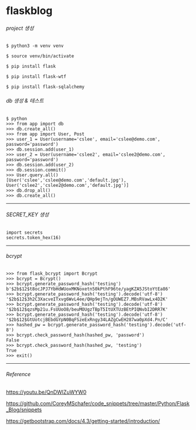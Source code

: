 # flaskblog

###### project 생성
```
$ python3 -m venv venv

$ source venv/bin/activate

$ pip install flask

$ pip install flask-wtf

$ pip install flask-sqlalchemy
```

###### db 생성 & 테스트
```
$ python
>>> from app import db
>>> db.create_all()
>>> from app import User, Post
>>> user_1 = User(username='cslee', email='cslee@demo.com', password='password')
>>> db.session.add(user_1)
>>> user_2 = User(username='cslee2', email='cslee2@demo.com', password='password')
>>> db.session.add(user_2)
>>> db.session.commit()
>>> User.query.all()
[User('cslee','cslee@demo.com','default.jpg'), User('cslee2','cslee2@demo.com','default.jpg')]
>>> db.drop_all()
>>> db.create_all()

```

***
###### SECRET_KEY 생성
```
import secrets
secrets.token_hex(16)
```
***
###### bcrypt
```
>>> from flask_bcrypt import Bcrypt
>>> bcrypt = Bcrypt()
>>> bcrypt.generate_password_hash('testing')
b'$2b$12$t8ocJPJ7YbHdWUoxMKNoxetn50kPthF96te/yagKZA5JStoYtEa86'
>>> bcrypt.generate_password_hash('testing').decode('utf-8')
'$2b$12$3h2C3XacveITxvg6WvL4ee/QHp9ejTn/gOUWEZ7.MBsRVawLx4D2K'
>>> bcrypt.generate_password_hash('testing').decode('utf-8')
'$2b$12$qzsMp21u.FsUUoO8/beuMOUgzTBpT5ItUXTUzBEtPIQNvbI2DRR7K'
>>> bcrypt.generate_password_hash('testing').decode('utf-8')
'$2b$12$GtUotcjBEbdGYpN0BqFSzeExRngy34LAZgCwEH287wa0pXd4.Pn/C'
>>> hashed_pw = bcrypt.generate_password_hash('testing').decode('utf-8')
>>> bcrypt.check_password_hash(hashed_pw, 'password')
False
>>> bcrypt.check_password_hash(hashed_pw, 'testing')
True
>>> exit()
```
***
###### Reference
https://youtu.be/QnDWIZuWYW0

https://github.com/CoreyMSchafer/code_snippets/tree/master/Python/Flask_Blog/snippets

https://getbootstrap.com/docs/4.3/getting-started/introduction/